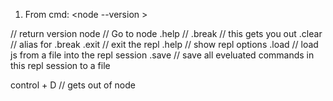 

1. From cmd:
<node --version >

// return version
node  // Go to node
.help //
.break // this gets you out
.clear // alias for .break
.exit // exit the repl
.help // show repl options
.load // load js from a file into the repl session
.save // save all eveluated commands in this repl session to a file

control + D  // gets out of node
